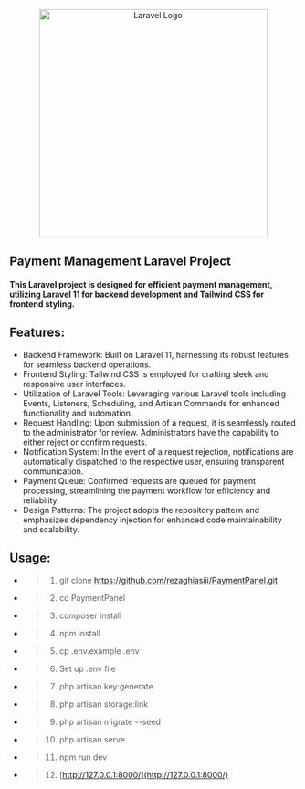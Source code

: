 <p align="center"><a href="https://laravel.com" target="_blank"><img src="https://raw.githubusercontent.com/laravel/art/master/logo-lockup/5%20SVG/2%20CMYK/1%20Full%20Color/laravel-logolockup-cmyk-red.svg" width="400" alt="Laravel Logo"></a></p>

## Payment Management Laravel Project

#### This Laravel project is designed for efficient payment management, utilizing Laravel 11 for backend development and Tailwind CSS for frontend styling.
## Features:

- Backend Framework: Built on Laravel 11, harnessing its robust features for seamless backend operations.
- Frontend Styling: Tailwind CSS is employed for crafting sleek and responsive user interfaces.
- Utilization of Laravel Tools: Leveraging various Laravel tools including Events, Listeners, Scheduling, and Artisan Commands for enhanced functionality and automation.
- Request Handling: Upon submission of a request, it is seamlessly routed to the administrator for review. Administrators have the capability to either reject or confirm requests.
- Notification System: In the event of a request rejection, notifications are automatically dispatched to the respective user, ensuring transparent communication.
- Payment Queue: Confirmed requests are queued for payment processing, streamlining the payment workflow for efficiency and reliability.
- Design Patterns: The project adopts the repository pattern and emphasizes dependency injection for enhanced code maintainability and scalability.

## Usage:
- > 1. git clone https://github.com/rezaghiasiii/PaymentPanel.git
- > 2. cd PaymentPanel
- > 3. composer install
- > 4. npm install
- > 5. cp .env.example .env
- > 6. Set up .env file
- > 7. php artisan key:generate
- > 8. php artisan storage:link
- > 9. php artisan migrate --seed
- > 10. php artisan serve
- > 11. npm run dev
- > 12. [http://127.0.0.1:8000/](http://127.0.0.1:8000/)


